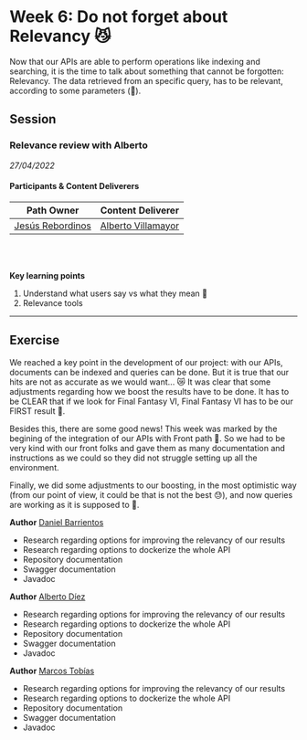 # Week 6: Do not forget about Relevancy :smirk_cat:
Now that our APIs are able to perform operations like indexing and searching, it is the time to talk about something that cannot be forgotten: Relevancy. The data retrieved from an specific query, has to be relevant, according to some parameters (:mage:). 

## Session
### Relevance review with Alberto

*27/04/2022*

#### Participants & Content Deliverers

| **Path Owner** | **Content Deliverer** | 
| --- | --- | 
| [Jesús Rebordinos](https://github.com/jesus-rebor) | [Alberto Villamayor](https://github.com/avillamayordevega) | \

\
&nbsp;

**Key learning points**
1. Understand what users say vs what they mean 🔮 
2. Relevance tools

****

## Exercise
We reached a key point in the development of our project: with our APIs, documents can be indexed and queries can be done. But it is true that our hits are not as accurate as we would want... 😿 It was clear that some adjustments regarding how we boost the results have to be done. It has to be CLEAR that if we look for Final Fantasy VI, Final Fantasy VI has to be our FIRST result 📝.

Besides this, there are some good news! This week was marked by the begining of the integration of our APIs with Front path 🥳. So we had to be very kind with our front folks and gave them as many documentation and instructions as we could so they did not struggle setting up all the environment. 

Finally, we did some adjustments to our boosting, in the most optimistic way (from our point of view, it could be that is not the best 😓), and now queries are working as it is supposed to 🤖.

<Statement>

**Author** [Daniel Barrientos](https://github.com/DaniBAIG7)
- Research regarding options for improving the relevancy of our results
- Research regarding options to dockerize the whole API
- Repository documentation
- Swagger documentation
- Javadoc

**Author** [Alberto Díez](https://github.com/uo266536)
- Research regarding options for improving the relevancy of our results
- Research regarding options to dockerize the whole API
- Repository documentation
- Swagger documentation
- Javadoc

**Author** [Marcos Tobías](https://github.com/MarcosTobias)
- Research regarding options for improving the relevancy of our results
- Research regarding options to dockerize the whole API
- Repository documentation
- Swagger documentation
- Javadoc

